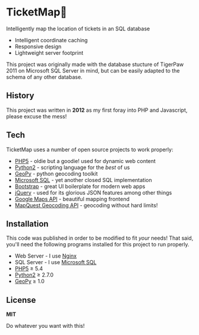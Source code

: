 TicketMap:round_pushpin:
=========

Intelligently map the location of tickets in an SQL database

  - Intelligent coordinate caching
  - Responsive design
  - Lightweight server footprint

This project was originally made with the database stucture of TigerPaw 2011 on Microsoft SQL Server in mind, but can be easily adapted to the schema of any other database.

History
---

This project was written in **2012** as my first foray into PHP and Javascript, please excuse the mess!

Tech
---

TicketMap uses a number of open source projects to work properly:

* [PHP5] - oldie but a goodie! used for dynamic web content
* [Python2] - scripting language for the *best* of us
* [GeoPy] - python geocoding toolkit
* [Microsoft SQL] - yet another closed SQL implementation
* [Bootstrap] - great UI boilerplate for modern web apps
* [jQuery] - used for its glorious JSON features among other things
* [Google Maps API] - beautiful mapping frontend
* [MapQuest Geocoding API] - geocoding without hard limits!

Installation
---

This code was published in order to be modified to fit *your* needs! That said, you'll need the following programs installed for this project to run properly.

* Web Server - I use [Nginx]
* SQL Server - I use [Microsoft SQL]
* [PHP5] ≥ 5.4
* [Python2] ≥ 2.7.0
* [GeoPy] ≥ 1.0

License
---

**MIT**

Do whatever you want with this!


[PHP5]:http://php.net/
[Python2]:https://www.python.org/
[GeoPy]:http://geopy.readthedocs.org/en/latest/
[Microsoft SQL]:http://www.microsoft.com/sql
[Bootstrap]:http://twitter.github.com/bootstrap/
[jQuery]:http://jquery.com
[Google Maps API]:https://developers.google.com/maps/documentation/javascript/
[MapQuest Geocoding API]:http://developer.mapquest.com/web/products/dev-services/geocoding-ws
[Nginx]:http://nginx.org/